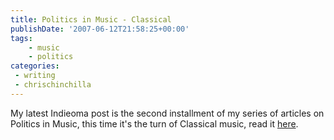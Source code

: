 ```yaml
---
title: Politics in Music - Classical
publishDate: '2007-06-12T21:58:25+00:00'
tags:
    - music
    - politics
categories:
 - writing
 - chrischinchilla
---
```


My latest Indieoma post is the second installment of my series of articles on Politics in Music, this time it's the turn of Classical music, read it <a href="https://www.indieoma.com/public_journal.php?d=2a79ea27c279e471f4d180b08d62b00a" target="_blank">here</a>.
